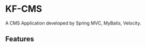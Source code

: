 KF-CMS
=======

A CMS Application developed by Spring MVC, MyBatis, Velocity.

Features
-----------
